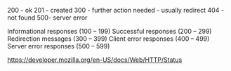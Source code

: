 200 - ok
201 - created
300 - further action needed - usually redirect
404 - not found
500- server error

Informational responses (100 – 199)
Successful responses (200 – 299)
Redirection messages (300 – 399)
Client error responses (400 – 499)
Server error responses (500 – 599)

https://developer.mozilla.org/en-US/docs/Web/HTTP/Status